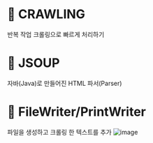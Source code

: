 # 👾 CRAWLING
반복 작업 크롤링으로 빠르게 처리하기
# 🌱 JSOUP
자바(Java)로 만들어진 HTML 파서(Parser)
# 📁 FileWriter/PrintWriter
파일을 생성하고 크롤링 한 텍스트를 추가
![image](https://github.com/blessYOO/java-crwaling/assets/157975172/0996b8c8-ee76-447c-846f-f95f081b28df)
